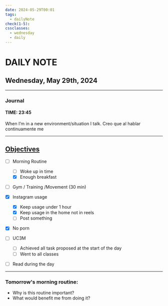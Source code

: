 ```yaml
---
date: 2024-05-29T00:01
tags:
  - dailyNote
check(1-5): 
cssclasses:
  - wednesday
  - daily
---
```


# DAILY NOTE
## Wednesday, May 29th, 2024

***
### Journal
#### TIME: 23:45

When I’m in a new environment/situation I talk. Creo que al hablar continuamente me 

***

## [Objectives](Objectives%20from%20March%2023%20to%20September%2023%20)

- [ ] Morning Routine
	- [ ] Woke up in time
	- [x] Enough breakfast
- [ ] Gym / Training /Movement (30 min)

- [x]  Instagram usage
	- [x] Keep usage under 1 hour
	- [x] Keep usage in the home not in reels
	- [ ] Post something

- [x] No porn 

- [ ] UC3M
	- [ ] Achieved all task proposed at the start of the day
	- [ ] Went to all classes

- [ ] Read during the day


---
### Tomorrow's morning routine: 
+ Why is this routine important? 
+ What would benefit me from doing it?